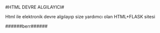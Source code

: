 #HTML DEVRE ALGILAYICI#

Html ile elektronik devre algılayıp size yardımcı olan HTML+FLASK sitesi

######berr######
